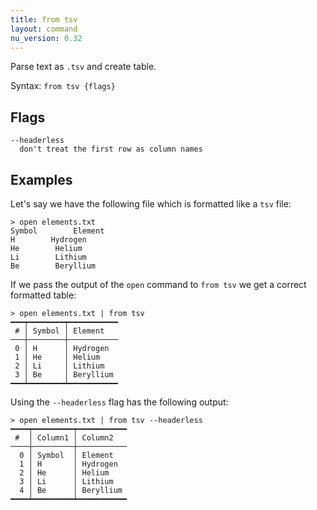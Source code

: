```yaml
---
title: from tsv
layout: command
nu_version: 0.32
---
```


Parse text as `.tsv` and create table.

Syntax: `from tsv {flags}`

## Flags

    --headerless
      don't treat the first row as column names

## Examples

Let's say we have the following file which is formatted like a `tsv` file:

```shell
> open elements.txt
Symbol        Element
H        Hydrogen
He        Helium
Li        Lithium
Be        Beryllium
```

If we pass the output of the `open` command to `from tsv` we get a correct formatted table:

```shell
> open elements.txt | from tsv
━━━┯━━━━━━━━┯━━━━━━━━━━━
 # │ Symbol │ Element
───┼────────┼───────────
 0 │ H      │ Hydrogen
 1 │ He     │ Helium
 2 │ Li     │ Lithium
 3 │ Be     │ Beryllium
━━━┷━━━━━━━━┷━━━━━━━━━━━
```

Using the `--headerless` flag has the following output:

```shell
> open elements.txt | from tsv --headerless
━━━━┯━━━━━━━━━┯━━━━━━━━━━━
 #  │ Column1 │ Column2
────┼─────────┼───────────
  0 │ Symbol  │ Element
  1 │ H       │ Hydrogen
  2 │ He      │ Helium
  3 │ Li      │ Lithium
  4 │ Be      │ Beryllium
━━━━┷━━━━━━━━━┷━━━━━━━━━━━
```
